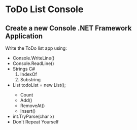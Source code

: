 # ToDo List Console

## Create a new Console .NET Framework Application

Write the ToDo list app using:

- Console.WriteLine()
- Console.ReadLine()
- Strings C#
    1. IndexOf
    2. Substring
- List<string> todoList = new List<string>();
    - Count
    - Add()
    - RemoveAt()
    - Insert()
- int.TryParse(char x)
- Don't Repeat Yourself
